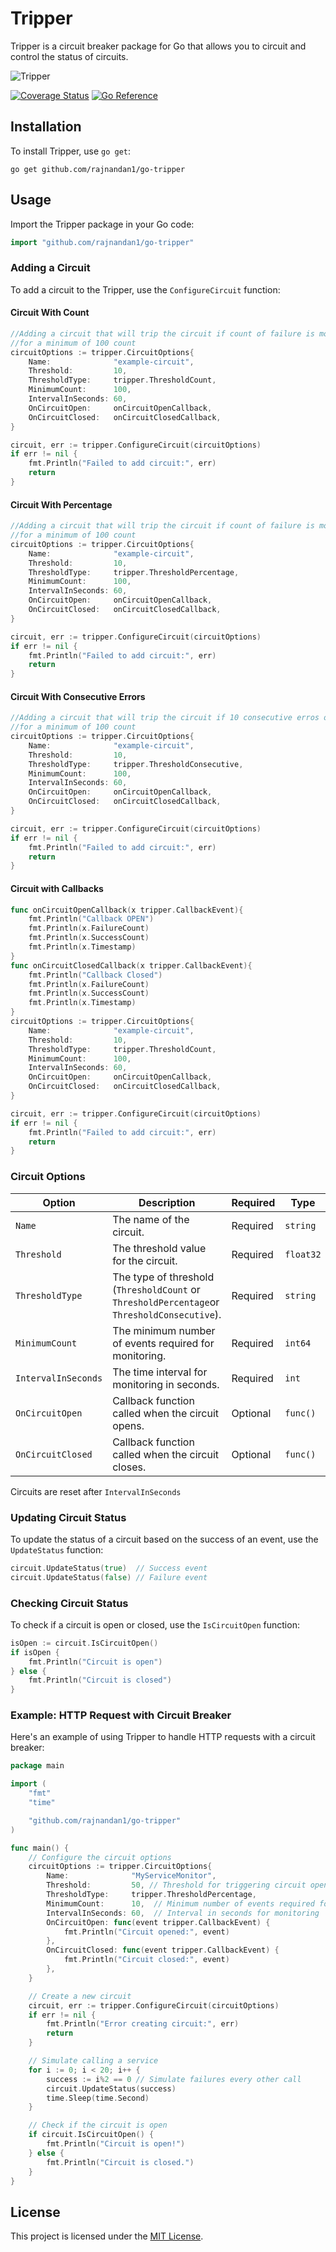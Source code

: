  
# Tripper

Tripper is a circuit breaker package for Go that allows you to circuit and control the status of circuits.

![Tripper](https://github.com/rajnandan1/go-tripper/assets/16224367/ba0b329c-6aa7-4d5f-aa35-4f7d28e9e3bf)

[![Coverage Status](https://coveralls.io/repos/github/rajnandan1/go-tripper/badge.svg?branch=main)](https://coveralls.io/github/rajnandan1/go-tripper?branch=main) [![Go Reference](https://pkg.go.dev/badge/github.com/rajnandan1/go-tripper.svg)](https://pkg.go.dev/github.com/rajnandan1/go-tripper)

## Installation

To install Tripper, use `go get`:

```shell
go get github.com/rajnandan1/go-tripper
```

## Usage

Import the Tripper package in your Go code:

```go
import "github.com/rajnandan1/go-tripper"
```



### Adding a Circuit

To add a circuit to the Tripper, use the `ConfigureCircuit` function:
#### Circuit With Count
```go
//Adding a circuit that will trip the circuit if count of failure is more than 10 in 1 minute
//for a minimum of 100 count
circuitOptions := tripper.CircuitOptions{
    Name:              "example-circuit",
    Threshold:         10,
    ThresholdType:     tripper.ThresholdCount,
    MinimumCount:      100,
    IntervalInSeconds: 60,
    OnCircuitOpen:     onCircuitOpenCallback,
    OnCircuitClosed:   onCircuitClosedCallback,
}

circuit, err := tripper.ConfigureCircuit(circuitOptions)
if err != nil {
    fmt.Println("Failed to add circuit:", err)
    return
}
```

#### Circuit With Percentage
```go
//Adding a circuit that will trip the circuit if count of failure is more than 10% in 1 minute
//for a minimum of 100 count
circuitOptions := tripper.CircuitOptions{
    Name:              "example-circuit",
    Threshold:         10,
    ThresholdType:     tripper.ThresholdPercentage,
    MinimumCount:      100,
    IntervalInSeconds: 60,
    OnCircuitOpen:     onCircuitOpenCallback,
    OnCircuitClosed:   onCircuitClosedCallback,
}

circuit, err := tripper.ConfigureCircuit(circuitOptions)
if err != nil {
    fmt.Println("Failed to add circuit:", err)
    return
}
```

#### Circuit With Consecutive Errors
```go
//Adding a circuit that will trip the circuit if 10 consecutive erros occur in 1 minute
//for a minimum of 100 count
circuitOptions := tripper.CircuitOptions{
    Name:              "example-circuit",
    Threshold:         10,
    ThresholdType:     tripper.ThresholdConsecutive,
    MinimumCount:      100,
    IntervalInSeconds: 60,
    OnCircuitOpen:     onCircuitOpenCallback,
    OnCircuitClosed:   onCircuitClosedCallback,
}

circuit, err := tripper.ConfigureCircuit(circuitOptions)
if err != nil {
    fmt.Println("Failed to add circuit:", err)
    return
}
```

#### Circuit with Callbacks
```go
func onCircuitOpenCallback(x tripper.CallbackEvent){
    fmt.Println("Callback OPEN")
	fmt.Println(x.FailureCount)
	fmt.Println(x.SuccessCount)
	fmt.Println(x.Timestamp)
}
func onCircuitClosedCallback(x tripper.CallbackEvent){
    fmt.Println("Callback Closed")
	fmt.Println(x.FailureCount)
	fmt.Println(x.SuccessCount)
	fmt.Println(x.Timestamp)
}
circuitOptions := tripper.CircuitOptions{
    Name:              "example-circuit",
    Threshold:         10,
    ThresholdType:     tripper.ThresholdCount,
    MinimumCount:      100,
    IntervalInSeconds: 60,
    OnCircuitOpen:     onCircuitOpenCallback,
    OnCircuitClosed:   onCircuitClosedCallback,
}

circuit, err := tripper.ConfigureCircuit(circuitOptions)
if err != nil {
    fmt.Println("Failed to add circuit:", err)
    return
}
```
### Circuit Options

| Option              | Description                                                  | Required | Type       |
|---------------------|--------------------------------------------------------------|----------|------------|
| `Name`              | The name of the circuit.                                     | Required | `string`   |
| `Threshold`         | The threshold value for the circuit.                          | Required | `float32` |
| `ThresholdType`     | The type of threshold (`ThresholdCount` or `ThresholdPercentage`or `ThresholdConsecutive`). | Required | `string`  |
| `MinimumCount`      | The minimum number of events required for monitoring.         | Required | `int64`   |
| `IntervalInSeconds` | The time interval for monitoring in seconds.                  | Required | `int`     |
| `OnCircuitOpen`     | Callback function called when the circuit opens.              | Optional | `func()`  |
| `OnCircuitClosed`   | Callback function called when the circuit closes.             | Optional | `func()`  |

Circuits are reset after `IntervalInSeconds`

### Updating Circuit Status

To update the status of a circuit based on the success of an event, use the `UpdateStatus` function:

```go
circuit.UpdateStatus(true)  // Success event
circuit.UpdateStatus(false) // Failure event
```

### Checking Circuit Status

To check if a circuit is open or closed, use the `IsCircuitOpen` function:

```go
isOpen := circuit.IsCircuitOpen()
if isOpen {
    fmt.Println("Circuit is open")
} else {
    fmt.Println("Circuit is closed")
}
```
 

### Example: HTTP Request with Circuit Breaker

Here's an example of using Tripper to handle HTTP requests with a circuit breaker:

```go
package main

import (
    "fmt"
    "time"

    "github.com/rajnandan1/go-tripper"
)

func main() {
    // Configure the circuit options
    circuitOptions := tripper.CircuitOptions{
        Name:              "MyServiceMonitor",
        Threshold:         50, // Threshold for triggering circuit open (percentage)
        ThresholdType:     tripper.ThresholdPercentage,
        MinimumCount:      10,  // Minimum number of events required for monitoring
        IntervalInSeconds: 60,  // Interval in seconds for monitoring
        OnCircuitOpen: func(event tripper.CallbackEvent) {
            fmt.Println("Circuit opened:", event)
        },
        OnCircuitClosed: func(event tripper.CallbackEvent) {
            fmt.Println("Circuit closed:", event)
        },
    }

    // Create a new circuit
    circuit, err := tripper.ConfigureCircuit(circuitOptions)
    if err != nil {
        fmt.Println("Error creating circuit:", err)
        return
    }

    // Simulate calling a service
    for i := 0; i < 20; i++ {
        success := i%2 == 0 // Simulate failures every other call
        circuit.UpdateStatus(success)
        time.Sleep(time.Second)
    }

    // Check if the circuit is open
    if circuit.IsCircuitOpen() {
        fmt.Println("Circuit is open!")
    } else {
        fmt.Println("Circuit is closed.")
    }
}
```

## License

This project is licensed under the [MIT License](LICENSE).
 